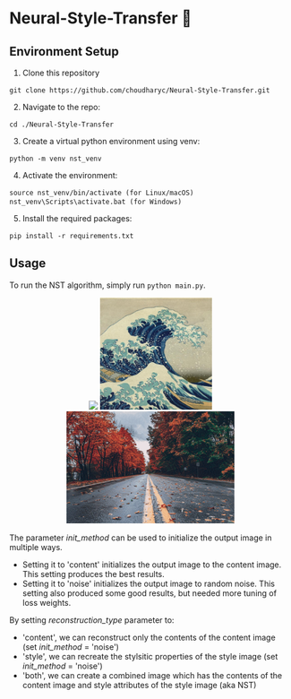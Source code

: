 # Neural-Style-Transfer 🎨
## Environment Setup

1. Clone this repository
```
git clone https://github.com/choudharyc/Neural-Style-Transfer.git
```
2. Navigate to the repo:
```
cd ./Neural-Style-Transfer
```
3. Create a virtual python environment using venv: 
```
python -m venv nst_venv
```
4. Activate the environment: 
```
source nst_venv/bin/activate (for Linux/macOS)
nst_venv\Scripts\activate.bat (for Windows)
```
5. Install the required packages: 
```
pip install -r requirements.txt
```


## Usage

To run the NST algorithm, simply run ```python main.py```.
<p align="center">
<img src="data/src/content/autumn_road.jpg" style="height: 200px">
<img src="data/src/style/waves.jpg" style="height: 200px">
<img src="data/output/autumn_road_and_waves/both/autumn_road_and_waves_both.gif" style="height: 200px">


The parameter <i>init_method</i> can be used to initialize the output image in multiple ways. 
- Setting it to 'content' initializes the output image to the content image. This setting produces the best results.
- Setting it to 'noise' initializes the output image to random noise. This setting also produced some good results, but needed more tuning of loss weights.

By setting <i>reconstruction_type</i> parameter to:
- 'content', we can reconstruct only the contents of the content image (set *init_method* = 'noise')
- 'style', we can recreate the stylsitic properties of the style image (set *init_method* = 'noise')
- 'both', we can create a combined image which has the contents of the content image and style attributes of the style image (aka NST)


